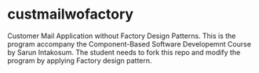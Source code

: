 # custmailwofactory
Customer Mail Application without Factory Design Patterns.
This is the program accompany the Component-Based Software Developemnt Course by Sarun Intakosum.
The student needs to fork this repo and modify the program by applying Factory design pattern.
